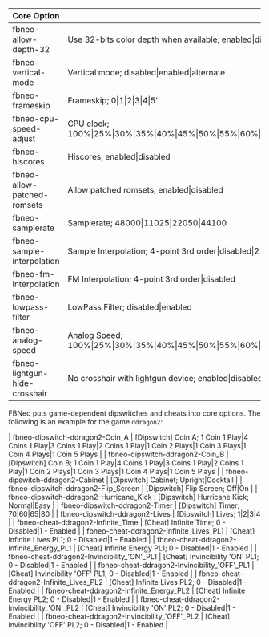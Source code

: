 | Core Option | Description |
| ---- | ---- |
| fbneo-allow-depth-32 | Use 32-bits color depth when available; enabled\|disabled |
| fbneo-vertical-mode | Vertical mode; disabled\|enabled\|alternate |
| fbneo-frameskip | Frameskip; 0\|1\|2\|3\|4\|5'
| fbneo-cpu-speed-adjust | CPU clock; 100%\|25%\|30%\|35%\|40%\|45%\|50%\|55%\|60%\|65%\|70%\|75%\|80%\|85%\|90%\|95%\|105%\|110%\|115%\|120%\|125%\|130%\|135%\|140%\|145%\|150%\|155%\|160%\|165%\|170%\|175%\|180%\|185%\|190%\|195%\|200% |
| fbneo-hiscores | Hiscores; enabled\|disabled |
| fbneo-allow-patched-romsets | Allow patched romsets; enabled\|disabled |
| fbneo-samplerate | Samplerate; 48000\|11025\|22050\|44100 |
| fbneo-sample-interpolation | Sample Interpolation; 4-point 3rd order\|disabled\|2-point 1st order |
| fbneo-fm-interpolation | FM Interpolation; 4-point 3rd order\|disabled |
| fbneo-lowpass-filter | LowPass Filter; disabled\|enabled |
| fbneo-analog-speed | Analog Speed; 100%\|25%\|30%\|35%\|40%\|45%\|50%\|55%\|60%\|65%\|70%\|75%\|80%\|85%\|90%\|95%\|105%\|110%\|115%\|120%\|125%\|130%\|135%\|140%\|145%\|150%\|155%\|160%\|165%\|170%\|175%\|180%\|185%\|190%\|195%\|200% |
| fbneo-lightgun-hide-crosshair | No crosshair with lightgun device; enabled\|disabled |

FBNeo puts game-dependent dipswitches and cheats into core options. The following is an example for the game `ddragon2`:  

| fbneo-dipswitch-ddragon2-Coin\_A | [Dipswitch] Coin A; 1 Coin  1 Play\|4 Coins 1 Play\|3 Coins 1 Play\|2 Coins 1 Play\|1 Coin  2 Plays\|1 Coin  3 Plays\|1 Coin  4 Plays\|1 Coin  5 Plays |
| fbneo-dipswitch-ddragon2-Coin\_B | [Dipswitch] Coin B; 1 Coin  1 Play\|4 Coins 1 Play\|3 Coins 1 Play\|2 Coins 1 Play\|1 Coin  2 Plays\|1 Coin  3 Plays\|1 Coin  4 Plays\|1 Coin  5 Plays |
| fbneo-dipswitch-ddragon2-Cabinet | [Dipswitch] Cabinet; Upright\|Cocktail |
| fbneo-dipswitch-ddragon2-Flip\_Screen | [Dipswitch] Flip Screen; Off\|On |
| fbneo-dipswitch-ddragon2-Hurricane\_Kick | [Dipswitch] Hurricane Kick; Normal\|Easy |
| fbneo-dipswitch-ddragon2-Timer | [Dipswitch] Timer; 70\|60\|65\|80 |
| fbneo-dipswitch-ddragon2-Lives | [Dipswitch] Lives; 1\|2\|3\|4 |
| fbneo-cheat-ddragon2-Infinite\_Time | [Cheat] Infinite Time; 0 - Disabled\|1 - Enabled |
| fbneo-cheat-ddragon2-Infinite\_Lives\_PL1 | [Cheat] Infinite Lives PL1; 0 - Disabled\|1 - Enabled |
| fbneo-cheat-ddragon2-Infinite\_Energy\_PL1 | [Cheat] Infinite Energy PL1; 0 - Disabled\|1 - Enabled |
| fbneo-cheat-ddragon2-Invincibility\_'ON'\_PL1 | [Cheat] Invincibility 'ON' PL1; 0 - Disabled\|1 - Enabled |
| fbneo-cheat-ddragon2-Invincibility\_'OFF'\_PL1 | [Cheat] Invincibility 'OFF' PL1; 0 - Disabled\|1 - Enabled |
| fbneo-cheat-ddragon2-Infinite\_Lives\_PL2 | [Cheat] Infinite Lives PL2; 0 - Disabled\|1 - Enabled |
| fbneo-cheat-ddragon2-Infinite\_Energy\_PL2 | [Cheat] Infinite Energy PL2; 0 - Disabled\|1 - Enabled |
| fbneo-cheat-ddragon2-Invincibility\_'ON'\_PL2 | [Cheat] Invincibility 'ON' PL2; 0 - Disabled\|1 - Enabled |
| fbneo-cheat-ddragon2-Invincibility\_'OFF'\_PL2 | [Cheat] Invincibility 'OFF' PL2; 0 - Disabled\|1 - Enabled |

